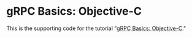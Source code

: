 # gRPC Basics: Objective-C

This is the supporting code for the tutorial "[gRPC Basics: Objective-C](https://grpc.io/docs/tutorials/basic/objective-c.html)."

